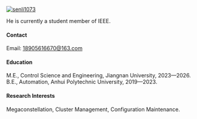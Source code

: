 

[![senli1073](https://img.shields.io/badge/senli1073-github-blue?logo=github)](https://172411yin.github.io/)

He is currently a student member of IEEE.

#### Contact

Email: 18905616670@163.com

#### Education
M.E., Control Science and Engineering, Jiangnan University, 2023—2026.\
B.E., Automation, Anhui Polytechnic University, 2019—2023.

#### Research Interests
Megaconstellation, Cluster Management, Configuration Maintenance.

